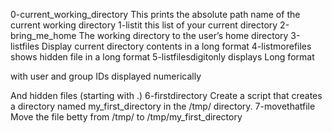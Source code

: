0-current_working_directory This prints the absolute path name of the current working directory
1-listit this  list of your current directory
2-bring_me_home The working directory to the user’s home directory
3-listfiles Display current directory contents in a long format
4-listmorefiles shows hidden file in a long format
5-listfilesdigitonly displays Long format

with user and group IDs displayed numerically

And hidden files (starting with .)
6-firstdirectory Create a script that creates a directory named my_first_directory in the /tmp/ directory.
7-movethatfile Move the file betty from /tmp/ to /tmp/my_first_directory
